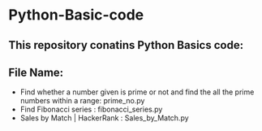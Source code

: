 # Python-Basic-code
## This repository conatins Python Basics code: 
## File Name:
- Find whether a number given is prime or not and find the all the prime numbers within a range: prime_no.py
- Find Fibonacci series : fibonacci_series.py
- Sales by Match | HackerRank : Sales_by_Match.py

